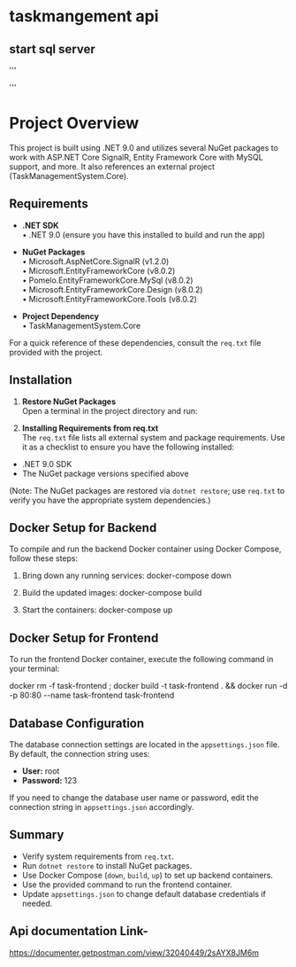 # taskmangement api

## start sql server
'''

'''
# Project Overview

This project is built using .NET 9.0 and utilizes several NuGet packages to work with ASP.NET Core SignalR, Entity Framework Core with MySQL support, and more. It also references an external project (TaskManagementSystem.Core).

## Requirements

- **.NET SDK**  
  • .NET 9.0 (ensure you have this installed to build and run the app)

- **NuGet Packages**  
  • Microsoft.AspNetCore.SignalR (v1.2.0)  
  • Microsoft.EntityFrameworkCore (v8.0.2)  
  • Pomelo.EntityFrameworkCore.MySql (v8.0.2)  
  • Microsoft.EntityFrameworkCore.Design (v8.0.2)  
  • Microsoft.EntityFrameworkCore.Tools (v8.0.2)

- **Project Dependency**  
  • TaskManagementSystem.Core 

For a quick reference of these dependencies, consult the `req.txt` file provided with the project.

## Installation

1. **Restore NuGet Packages**  
   Open a terminal in the project directory and run:


2. **Installing Requirements from req.txt**  
The `req.txt` file lists all external system and package requirements. Use it as a checklist to ensure you have the following installed:
- .NET 9.0 SDK
- The NuGet package versions specified above  

(Note: The NuGet packages are restored via `dotnet restore`; use `req.txt` to verify you have the appropriate system dependencies.)

## Docker Setup for Backend

To compile and run the backend Docker container using Docker Compose, follow these steps:

1. Bring down any running services: docker-compose down

2. Build the updated images: docker-compose build

3. Start the containers: docker-compose up


## Docker Setup for Frontend

To run the frontend Docker container, execute the following command in your terminal:

docker rm -f task-frontend ; docker build -t task-frontend . && docker run -d -p 80:80 --name task-frontend task-frontend


## Database Configuration

The database connection settings are located in the `appsettings.json` file. By default, the connection string uses:

- **User:** root  
- **Password:** 123

If you need to change the database user name or password, edit the connection string in `appsettings.json` accordingly.

## Summary

- Verify system requirements from `req.txt`.  
- Run `dotnet restore` to install NuGet packages.  
- Use Docker Compose (`down`, `build`, `up`) to set up backend containers.  
- Use the provided command to run the frontend container.  
- Update `appsettings.json` to change default database credentials if needed.
## Api documentation Link-
https://documenter.getpostman.com/view/32040449/2sAYX8JM6m

